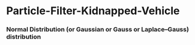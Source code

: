 # Particle-Filter-Kidnapped-Vehicle

### Normal Distribution (or Gaussian or Gauss or Laplace–Gauss) distribution
